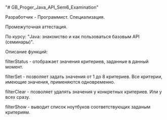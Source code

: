 "# GB_Proger_Java_API_Sem6_Examination" 

Разработчик - Программист. Специализация.

Промежуточная аттестация.

По курсу: "Java: знакомство и как пользоваться базовым API (семинары)".

Описание функций:

filterStatus - отображает значения критериев, заданные в данный момент.

filterSet - позволяет задать значения от 1 до 8 критериев. Все критерии, имеющие значения, применяются одновременно.

filterClear - позволяет удалять значения у конкретных критериев. Или у всех сразу.

filterShow - выводит список ноутбуков соответствующих заданым критериям.